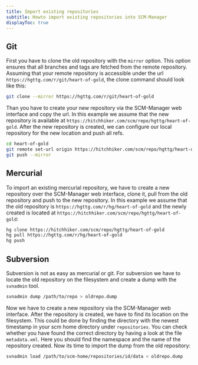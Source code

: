 ```yaml
---
title: Import existing repositories
subtitle: Howto import existing repositories into SCM-Manager
displayToc: true
---
```


## Git

First you have to clone the old repository with the `mirror` option.
This option ensures that all branches and tags are fetched from the remote repository.
Assuming that your remote repository is accessible under the url `https://hgttg.com/r/git/heart-of-gold`, the clone command should look like this:

```bash
git clone --mirror https://hgttg.com/r/git/heart-of-gold
```

Than you have to create your new repository via the SCM-Manager web interface and copy the url.
In this example we assume that the new repository is available at `https://hitchhiker.com/scm/repo/hgttg/heart-of-gold`. After the new repository is created, we can configure our local repository for the new location and push all refs.

```bash
cd heart-of-gold
git remote set-url origin https://hitchhiker.com/scm/repo/hgttg/heart-of-gold
git push --mirror
```

## Mercurial

To import an existing mercurial repository, we have to create a new repository over the SCM-Manager web interface, clone it, pull from the old repository and push to the new repository.
In this example we assume that the old repository is `https://hgttg.com/r/hg/heart-of-gold` and the newly created is located at `https://hitchhiker.com/scm/repo/hgttg/heart-of-gold`:

```bash
hg clone https://hitchhiker.com/scm/repo/hgttg/heart-of-gold
hg pull https://hgttg.com/r/hg/heart-of-gold
hg push
```

## Subversion

Subversion is not as easy as mercurial or git.
For subversion we have to locate the old repository on the filesystem and create a dump with the `svnadmin` tool.

```bash
svnadmin dump /path/to/repo > oldrepo.dump
```

Now we have to create a new repository via the SCM-Manager web interface.
After the repository is created, we have to find its location on the filesystem.
This could be done by finding the directory with the newest timestamp in your scm home directory under `repositories`.
You can check whether you have found the correct directory by having a look at the file `metadata.xml`. Here you should find the namespace and the name of the repository created.
Now its time to import the dump from the old repository:

```bash
svnadmin load /path/to/scm-home/repositories/id/data < oldrepo.dump
```
